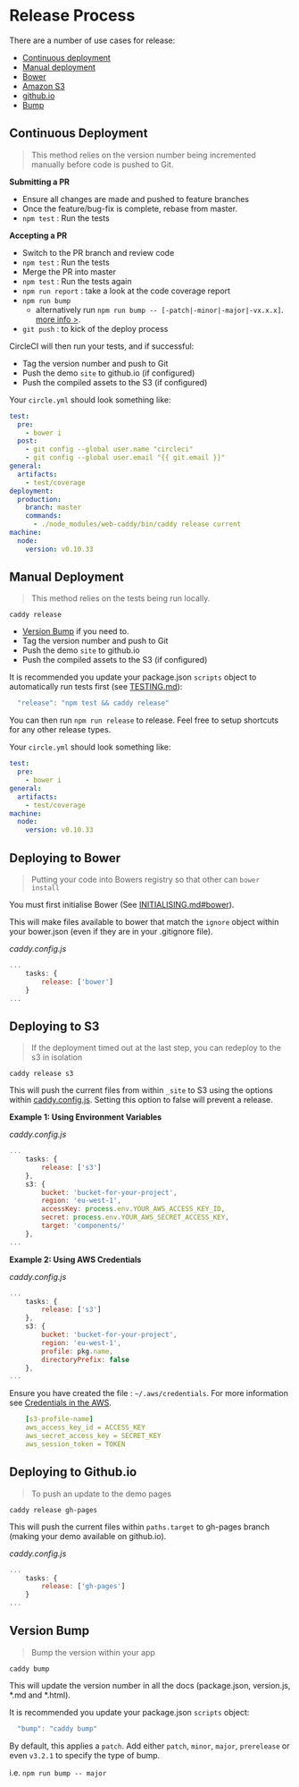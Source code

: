 # Release Process

There are a number of use cases for release:

 * [Continuous deployment](#continuous-deployment)
 * [Manual deployment](#manual-deployment)
 * [Bower](#deploying-to-bower)
 * [Amazon S3](#deploying-to-amazon-s3)
 * [github.io](#deploying-to-github.io)
 * [Bump](#bump-the-version)

## Continuous Deployment

> This method relies on the version number being incremented manually before code is pushed to Git.

**Submitting a PR**
 * Ensure all changes are made and pushed to feature branches
 * Once the feature/bug-fix is complete, rebase from master.
 * `npm test` : Run the tests

**Accepting a PR**
 * Switch to the PR branch and review code
 * `npm test` : Run the tests
 * Merge the PR into master
 * `npm test` : Run the tests again
 * `npm run report` :  take a look at the code coverage report
 * `npm run bump`
   * alternatively run `npm run bump -- [-patch|-minor|-major|-vx.x.x]`. [more info >](#bump-the-version).
 * `git push` : to kick of the deploy process

CircleCI will then run your tests, and if successful:
 * Tag the version number and push to Git
 * Push the demo `site` to github.io (if configured)
 * Push the compiled assets to the S3 (if configured)

Your `circle.yml` should look something like:

```yml
test:
  pre:
    - bower i
  post:
    - git config --global user.name "circleci"
    - git config --global user.email "{{ git.email }}"
general:
  artifacts:
    - test/coverage
deployment:
  production:
    branch: master
    commands:
      - ./node_modules/web-caddy/bin/caddy release current
machine:
  node:
    version: v0.10.33
```

## Manual Deployment

> This method relies on the tests being run locally.

`caddy release`

   * [Version Bump](#version-bump) if you need to.
   * Tag the version number and push to Git
   * Push the demo `site` to github.io
   * Push the compiled assets to the S3 (if configured)

It is recommended you update your package.json `scripts` object to automatically run tests first (see [TESTING.md](TESTING.md)):

```javascript
  "release": "npm test && caddy release"
```

You can then run `npm run release` to release. Feel free to setup shortcuts for any other release types.

Your `circle.yml` should look something like:

```yml
test:
  pre:
    - bower i
general:
  artifacts:
    - test/coverage
machine:
  node:
    version: v0.10.33
```

## Deploying to Bower

> Putting your code into Bowers registry so that other can `bower install`

You must first initialise Bower (See [INITIALISING.md#bower](INITIALISING.md#bower)).

This will make files available to bower that match the `ignore` object within your bower.json (even if they are in your .gitignore file).

*caddy.config.js*
```javascript
...
    tasks: {
        release: ['bower']
    }
...
```

## Deploying to S3

> If the deployment timed out at the last step, you can redeploy to the s3 in isolation

`caddy release s3`

This will push the current files from within `_site` to S3 using the options within [caddy.config.js](boilerplate/caddy.config.js).
Setting this option to false will prevent a release.

**Example 1: Using Environment Variables**

*caddy.config.js*
```javascript
...
    tasks: {
        release: ['s3']
    },
    s3: {
        bucket: 'bucket-for-your-project',
        region: 'eu-west-1',
        accessKey: process.env.YOUR_AWS_ACCESS_KEY_ID,
        secret: process.env.YOUR_AWS_SECRET_ACCESS_KEY,
        target: 'components/'
    },
...
```

**Example 2: Using AWS Credentials**

*caddy.config.js*
```javascript
...
    tasks: {
        release: ['s3']
    },
    s3: {
        bucket: 'bucket-for-your-project',
        region: 'eu-west-1',
        profile: pkg.name,
        directoryPrefix: false
    },
...
```
Ensure you have created the file : `~/.aws/credentials`. For more information see [Credentials in the AWS](http://blogs.aws.amazon.com/security/post/Tx3D6U6WSFGOK2H/A-New-and-Standardized-Way-to-Manage-Credentials-in-the-AWS-SDKs#).

```yml
    [s3-profile-name]
    aws_access_key_id = ACCESS_KEY
    aws_secret_access_key = SECRET_KEY
    aws_session_token = TOKEN
```

## Deploying to Github.io

> To push an update to the demo pages

`caddy release gh-pages`

This will push the current files within `paths.target` to gh-pages branch (making your demo available on github.io).

*caddy.config.js*
```javascript
...
    tasks: {
        release: ['gh-pages']
    }
...
```

## Version Bump

> Bump the version within your app

`caddy bump`

This will update the version number in all the docs (package.json, version.js, *.md and *.html).

It is recommended you update your package.json `scripts` object:

```javascript
  "bump": "caddy bump"
```

By default, this applies a  `patch`.  Add either `patch`, `minor`, `major`, `prerelease` or even `v3.2.1` to specify the type of bump.

i.e. `npm run bump -- major`
